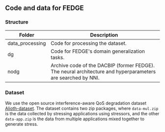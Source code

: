 ## Code and data for FEDGE

### Structure
| Folder          | Description                                                                                                       |
| --------------- | ----------------------------------------------------------------------------------------------------------------- |
| data_processing | Code for processing the dataset.                                                                                  |
| dg              | Code for FEDGE's domain generalization tasks.                                                                     |
| nodg            | Archive code of the DACBIP (former FEDGE). <br />The neural architecture and hyperparameters are searched by NNI. |

### Dataset
We use the open source interference-aware QoS degradation dataset [Alioth-dataset](https://github.com/StHowling/Alioth). The dataset contains two zip packages, where `data-mul.zip` is the data collected by stressing applications using stressors, and the other `data-app.zip` is the data from multiple applications mixed together to generate stress. 
